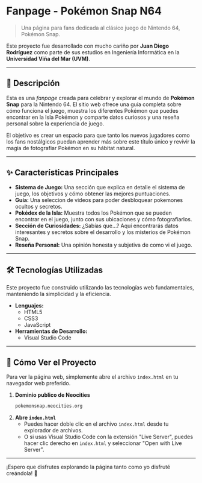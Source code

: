 # Fanpage - Pokémon Snap N64

> Una página para fans dedicada al clásico juego de Nintendo 64, Pokémon Snap.

Este proyecto fue desarrollado con mucho cariño por **Juan Diego Rodríguez** como parte de sus estudios en Ingeniería Informática en la **Universidad Viña del Mar (UVM)**.

---

## 📜 Descripción

Esta es una *fanpage* creada para celebrar y explorar el mundo de **Pokémon Snap** para la Nintendo 64. El sitio web ofrece una guía completa sobre cómo funciona el juego, muestra los diferentes Pokémon que puedes encontrar en la Isla Pokémon y comparte datos curiosos y una reseña personal sobre la experiencia de juego.

El objetivo es crear un espacio para que tanto los nuevos jugadores como los fans nostálgicos puedan aprender más sobre este título único y revivir la magia de fotografiar Pokémon en su hábitat natural.

---

## ✨ Características Principales

*   **Sistema de Juego:** Una sección que explica en detalle el sistema de juego, los objetivos y cómo obtener las mejores puntuaciones.
*   **Guía:** Una seleccion de videos para poder desbloquear pokemones ocultos y secretos.
*   **Pokédex de la Isla:** Muestra todos los Pokémon que se pueden encontrar en el juego, junto con sus ubicaciones y cómo fotografiarlos.
*   **Sección de Curiosidades:** ¿Sabías que...? Aquí encontrarás datos interesantes y secretos sobre el desarrollo y los misterios de Pokémon Snap.
*   **Reseña Personal:** Una opinión honesta y subjetiva de como vi el juego.

---

## 🛠️ Tecnologías Utilizadas

Este proyecto fue construido utilizando las tecnologías web fundamentales, manteniendo la simplicidad y la eficiencia.

*   **Lenguajes:**
    *   HTML5
    *   CSS3
    *   JavaScript
*   **Herramientas de Desarrollo:**
    *   Visual Studio Code

---

## 🚀 Cómo Ver el Proyecto

Para ver la página web, simplemente abre el archivo `index.html` en tu navegador web preferido.

1.  **Dominio publico de Neocities**
    ```bash
    pokemonsnap.neocities.org
    ```
2.  **Abre `index.html`**
    *   Puedes hacer doble clic en el archivo `index.html` desde tu explorador de archivos.
    *   O si usas Visual Studio Code con la extensión "Live Server", puedes hacer clic derecho en `index.html` y seleccionar "Open with Live Server".

---

¡Espero que disfrutes explorando la página tanto como yo disfruté creándola! 📸
